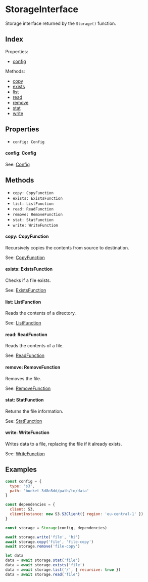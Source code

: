 
# StorageInterface


Storage interface returned by the `Storage()` function.

## Index



Properties:

- [config](#config-config)


Methods:

- [copy](#copy)
- [exists](#exists)
- [list](#list)
- [read](#read)
- [remove](#remove)
- [stat](#stat)
- [write](#write)


## Properties

- `config: Config`


#### config: Config



See: [Config](Config.md)




## Methods

- `copy: CopyFunction`
- `exists: ExistsFunction`
- `list: ListFunction`
- `read: ReadFunction`
- `remove: RemoveFunction`
- `stat: StatFunction`
- `write: WriteFunction`


#### copy: CopyFunction

Recursively copies the contents from source to destination.

See: [CopyFunction](CopyFunction.md)




#### exists: ExistsFunction

Checks if a file exists.

See: [ExistsFunction](ExistsFunction.md)




#### list: ListFunction

Reads the contents of a directory.

See: [ListFunction](ListFunction.md)




#### read: ReadFunction

Reads the contents of a file.

See: [ReadFunction](ReadFunction.md)




#### remove: RemoveFunction

Removes the file.

See: [RemoveFunction](RemoveFunction.md)




#### stat: StatFunction

Returns the file information.

See: [StatFunction](StatFunction.md)




#### write: WriteFunction

Writes data to a file, replacing the file if it already exists.

See: [WriteFunction](WriteFunction.md)



## Examples

```js
const config = {
  type: 's3',
  path: 'bucket-3d8e8dd/path/to/data'
}

const dependencies = {
  client: S3,
  clientInstance: new S3.S3Client({ region: 'eu-central-1' })
}

const storage = Storage(config, dependencies)

await storage.write('file', 'hi')
await storage.copy('file', 'file-copy')
await storage.remove('file-copy')

let data
data = await storage.stat('file')
data = await storage.exists('file')
data = await storage.list('/', { recursive: true })
data = await storage.read('file')
```
